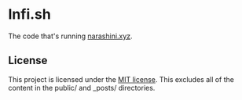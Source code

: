 # Infi.sh  
  
The code that's running [narashini.xyz](https://narashini.xyz).

## License

This project is licensed under the [MIT license](https://mit-license.org/). This excludes all of the content in the public/ and _posts/ directories.
